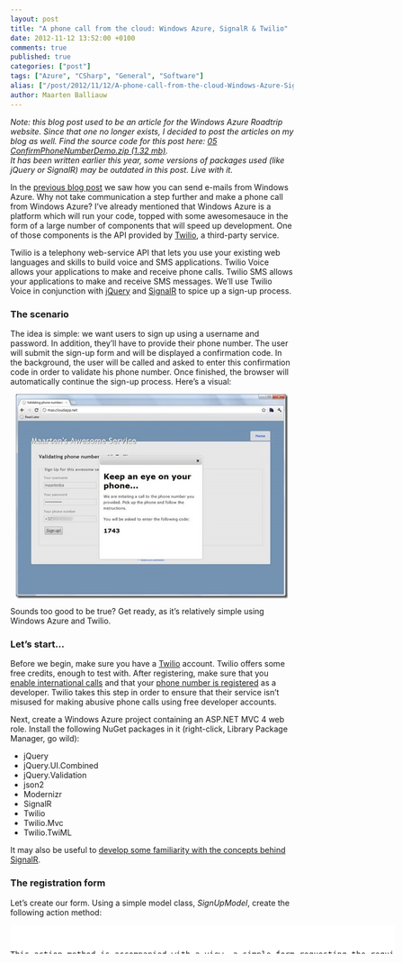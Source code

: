 ```yaml
---
layout: post
title: "A phone call from the cloud: Windows Azure, SignalR & Twilio"
date: 2012-11-12 13:52:00 +0100
comments: true
published: true
categories: ["post"]
tags: ["Azure", "CSharp", "General", "Software"]
alias: ["/post/2012/11/12/A-phone-call-from-the-cloud-Windows-Azure-SignalR-Twilio.aspx", "/post/2012/11/12/a-phone-call-from-the-cloud-windows-azure-signalr-twilio.aspx"]
author: Maarten Balliauw
---
```

<p><i>Note: this blog post used to be an article for the Windows Azure Roadtrip website. Since that one no longer exists, I decided to post the articles on my blog as well. Find the source code for this post here: <a href="/files/2012/11/05+ConfirmPhoneNumberDemo.zip">05 ConfirmPhoneNumberDemo.zip (1.32 mb)</a>.     <br />It has been written earlier this year, some versions of packages used (like jQuery or SignalR) may be outdated in this post. Live with it.</i></p>  <p>In the <a href="/post/2012/11/12/Sending-e-mail-from-Windows-Azure.aspx">previous blog post</a> we saw how you can send e-mails from Windows Azure. Why not take communication a step further and make a phone call from Windows Azure? I’ve already mentioned that Windows Azure is a platform which will run your code, topped with some awesomesauce in the form of a large number of components that will speed up development. One of those components is the API provided by <a href="http://ahoy.twilio.com/azure">Twilio</a>, a third-party service.</p>  <p>Twilio is a telephony web-service API that lets you use your existing web languages and skills to build voice and SMS applications. Twilio Voice allows your applications to make and receive phone calls. Twilio SMS allows your applications to make and receive SMS messages. We’ll use Twilio Voice in conjunction with <a href="http://www.jquery.com">jQuery</a> and <a href="http://www.github.com/signalr/signalr">SignalR</a> to spice up a sign-up process.</p>  <h3>The scenario</h3>  <p>The idea is simple: we want users to sign up using a username and password. In addition, they’ll have to provide their phone number. The user will submit the sign-up form and will be displayed a confirmation code. In the background, the user will be called and asked to enter this confirmation code in order to validate his phone number. Once finished, the browser will automatically continue the sign-up process. Here’s a visual:</p>  <p><a href="/images/clip_image002_2.jpg"><img title="clip_image002" style="border-top: 0px; border-right: 0px; background-image: none; border-bottom: 0px; float: none; padding-top: 0px; padding-left: 0px; margin-left: auto; border-left: 0px; display: block; padding-right: 0px; margin-right: auto" border="0" alt="clip_image002" src="/images/clip_image002_thumb_1.jpg" width="484" height="363" /></a></p>  <p>Sounds too good to be true? Get ready, as it’s relatively simple using Windows Azure and Twilio.</p>  <h3>Let’s start…</h3>  <p>Before we begin, make sure you have a <a href="http://ahoy.twilio.com/azure">Twilio</a> account. Twilio offers some free credits, enough to test with. After registering, make sure that you <a href="https://www.twilio.com/user/account/international">enable international calls</a> and that your <a href="https://www.twilio.com/user/account/phone-numbers/verified">phone number is registered</a> as a developer. Twilio takes this step in order to ensure that their service isn’t misused for making abusive phone calls using free developer accounts.</p>  <p>Next, create a Windows Azure project containing an ASP.NET MVC 4 web role. Install the following NuGet packages in it (right-click, Library Package Manager, go wild):</p>  <ul>   <li>jQuery</li>    <li>jQuery.UI.Combined</li>    <li>jQuery.Validation</li>    <li>json2</li>    <li>Modernizr</li>    <li>SignalR</li>    <li>Twilio</li>    <li>Twilio.Mvc</li>    <li>Twilio.TwiML</li> </ul>  <p>It may also be useful to <a href="http://channel9.msdn.com/Events/TechDays/TechDays-2012-Belgium/246">develop some familiarity with the concepts behind SignalR</a>.</p>  <h3>The registration form</h3>  <p>Let’s create our form. Using a simple model class, <i>SignUpModel</i>, create the following action method:</p>  <div id="scid:9D7513F9-C04C-4721-824A-2B34F0212519:2ed01294-a973-416e-86b4-c2aca7913461" class="wlWriterEditableSmartContent" style="float: none; padding-bottom: 0px; padding-top: 0px; padding-left: 0px; margin: 0px; display: inline; padding-right: 0px"><pre style=" width: 684px; height: 51px;background-color:White;overflow: auto;"><div><!--

Code highlighting produced by Actipro CodeHighlighter (freeware)
http://www.CodeHighlighter.com/

--><span style="color: #0000FF;">public</span><span style="color: #000000;"> ActionResult Index()
{
    </span><span style="color: #0000FF;">return</span><span style="color: #000000;"> View(</span><span style="color: #0000FF;">new</span><span style="color: #000000;"> SignUpModel());
}
</span></div></pre><!-- Code inserted with Steve Dunn's Windows Live Writer Code Formatter Plugin.  http://dunnhq.com --></div>

<p>This action method is accompanied with a view, a simple form requesting the required information from our user:</p>

<div id="scid:9D7513F9-C04C-4721-824A-2B34F0212519:d25a7f4a-f21e-4d16-8627-16bc8b7be27d" class="wlWriterEditableSmartContent" style="float: none; padding-bottom: 0px; padding-top: 0px; padding-left: 0px; margin: 0px; display: inline; padding-right: 0px"><pre style=" width: 684px; height: 301px;background-color:White;overflow: auto;"><div><!--

Code highlighting produced by Actipro CodeHighlighter (freeware)
http://www.CodeHighlighter.com/

--><span style="color: #000000;">@using (Html.BeginForm(</span><span style="color: #800000;">&quot;</span><span style="color: #800000;">SignUp</span><span style="color: #800000;">&quot;</span><span style="color: #000000;">, </span><span style="color: #800000;">&quot;</span><span style="color: #800000;">Home</span><span style="color: #800000;">&quot;</span><span style="color: #000000;">, FormMethod.Post)) {
    @Html.ValidationSummary(</span><span style="color: #0000FF;">true</span><span style="color: #000000;">)
 
    </span><span style="color: #000000;">&lt;</span><span style="color: #000000;">fieldset</span><span style="color: #000000;">&gt;</span><span style="color: #000000;">
        </span><span style="color: #000000;">&lt;</span><span style="color: #000000;">legend</span><span style="color: #000000;">&gt;</span><span style="color: #000000;">Sign Up </span><span style="color: #0000FF;">for</span><span style="color: #000000;"> </span><span style="color: #0000FF;">this</span><span style="color: #000000;"> awesome service</span><span style="color: #000000;">&lt;/</span><span style="color: #000000;">legend</span><span style="color: #000000;">&gt;</span><span style="color: #000000;">
 
         @</span><span style="color: #000000;">*</span><span style="color: #000000;"> etc etc etc </span><span style="color: #000000;">*</span><span style="color: #000000;">@
 
        </span><span style="color: #000000;">&lt;</span><span style="color: #000000;">div </span><span style="color: #0000FF;">class</span><span style="color: #000000;">=</span><span style="color: #800000;">&quot;</span><span style="color: #800000;">editor-label</span><span style="color: #800000;">&quot;</span><span style="color: #000000;">&gt;</span><span style="color: #000000;">
            @Html.LabelFor(model </span><span style="color: #000000;">=&gt;</span><span style="color: #000000;"> model.Phone)
        </span><span style="color: #000000;">&lt;/</span><span style="color: #000000;">div</span><span style="color: #000000;">&gt;</span><span style="color: #000000;">
        </span><span style="color: #000000;">&lt;</span><span style="color: #000000;">div </span><span style="color: #0000FF;">class</span><span style="color: #000000;">=</span><span style="color: #800000;">&quot;</span><span style="color: #800000;">editor-field</span><span style="color: #800000;">&quot;</span><span style="color: #000000;">&gt;</span><span style="color: #000000;">
            @Html.EditorFor(model </span><span style="color: #000000;">=&gt;</span><span style="color: #000000;"> model.Phone)
            @Html.ValidationMessageFor(model </span><span style="color: #000000;">=&gt;</span><span style="color: #000000;"> model.Phone)
        </span><span style="color: #000000;">&lt;/</span><span style="color: #000000;">div</span><span style="color: #000000;">&gt;</span><span style="color: #000000;">
 
        </span><span style="color: #000000;">&lt;</span><span style="color: #000000;">p</span><span style="color: #000000;">&gt;</span><span style="color: #000000;">
            </span><span style="color: #000000;">&lt;</span><span style="color: #000000;">input type</span><span style="color: #000000;">=</span><span style="color: #800000;">&quot;</span><span style="color: #800000;">submit</span><span style="color: #800000;">&quot;</span><span style="color: #000000;"> value</span><span style="color: #000000;">=</span><span style="color: #800000;">&quot;</span><span style="color: #800000;">Sign up!</span><span style="color: #800000;">&quot;</span><span style="color: #000000;"> </span><span style="color: #000000;">/&gt;</span><span style="color: #000000;">
        </span><span style="color: #000000;">&lt;/</span><span style="color: #000000;">p</span><span style="color: #000000;">&gt;</span><span style="color: #000000;">
    </span><span style="color: #000000;">&lt;/</span><span style="color: #000000;">fieldset</span><span style="color: #000000;">&gt;</span><span style="color: #000000;">
}</span></div></pre><!-- Code inserted with Steve Dunn's Windows Live Writer Code Formatter Plugin.  http://dunnhq.com --></div>

<p>We’ll spice up this form with a dialog first. Using jQuery UI, we can create a simple &lt;div&gt; element which will serve as the dialog’s content. Note the <i>ui-helper-hidden</i> class which is used to make it invisible to view.</p>

<div id="scid:9D7513F9-C04C-4721-824A-2B34F0212519:8db07a2c-a79a-4e4a-8270-fdc7d5c9b197" class="wlWriterEditableSmartContent" style="float: none; padding-bottom: 0px; padding-top: 0px; padding-left: 0px; margin: 0px; display: inline; padding-right: 0px"><pre style=" width: 684px; height: 89px;background-color:White;overflow: auto;"><div><!--

Code highlighting produced by Actipro CodeHighlighter (freeware)
http://www.CodeHighlighter.com/

--><span style="color: #000000;">&lt;</span><span style="color: #000000;">div id</span><span style="color: #000000;">=</span><span style="color: #800000;">&quot;</span><span style="color: #800000;">phoneDialog</span><span style="color: #800000;">&quot;</span><span style="color: #000000;"> </span><span style="color: #0000FF;">class</span><span style="color: #000000;">=</span><span style="color: #800000;">&quot;</span><span style="color: #800000;">ui-helper-hidden</span><span style="color: #800000;">&quot;</span><span style="color: #000000;">&gt;</span><span style="color: #000000;">
    </span><span style="color: #000000;">&lt;</span><span style="color: #000000;">h1</span><span style="color: #000000;">&gt;</span><span style="color: #000000;">Keep an eye on your phone...</span><span style="color: #000000;">&lt;/</span><span style="color: #000000;">h1</span><span style="color: #000000;">&gt;</span><span style="color: #000000;">
    </span><span style="color: #000000;">&lt;</span><span style="color: #000000;">p</span><span style="color: #000000;">&gt;</span><span style="color: #000000;">Pick up the phone and follow the instructions.</span><span style="color: #000000;">&lt;/</span><span style="color: #000000;">p</span><span style="color: #000000;">&gt;</span><span style="color: #000000;">
    </span><span style="color: #000000;">&lt;</span><span style="color: #000000;">p</span><span style="color: #000000;">&gt;</span><span style="color: #000000;">You will be asked to enter the following code:</span><span style="color: #000000;">&lt;/</span><span style="color: #000000;">p</span><span style="color: #000000;">&gt;</span><span style="color: #000000;">
    </span><span style="color: #000000;">&lt;</span><span style="color: #000000;">h2</span><span style="color: #000000;">&gt;</span><span style="color: #800080;">1743</span><span style="color: #000000;">&lt;/</span><span style="color: #000000;">h2</span><span style="color: #000000;">&gt;</span><span style="color: #000000;">
</span><span style="color: #000000;">&lt;/</span><span style="color: #000000;">div</span><span style="color: #000000;">&gt;</span><span style="color: #000000;">
</span></div></pre><!-- Code inserted with Steve Dunn's Windows Live Writer Code Formatter Plugin.  http://dunnhq.com --></div>

<p>This is a simple dialog in which we’ll show a hardcoded confirmation code which the user will have to provide when called using Twilio.</p>

<p>Next, let’s code our JavaScript logic which will spice up this form. First, add the required JavaScript libraries for SignalR (more on that later):</p>

<div id="scid:9D7513F9-C04C-4721-824A-2B34F0212519:84741e61-65d7-4e45-b51e-aa885c028ac7" class="wlWriterEditableSmartContent" style="float: none; padding-bottom: 0px; padding-top: 0px; padding-left: 0px; margin: 0px; display: inline; padding-right: 0px"><pre style=" width: 684px; height: 68px;background-color:White;overflow: auto;"><div><!--

Code highlighting produced by Actipro CodeHighlighter (freeware)
http://www.CodeHighlighter.com/

--><span style="color: #000000;">&lt;</span><span style="color: #000000;">script src</span><span style="color: #000000;">=</span><span style="color: #800000;">&quot;</span><span style="color: #800000;">@Url.Content(</span><span style="color: #800000;">&quot;</span><span style="color: #000000;">~/</span><span style="color: #000000;">Scripts</span><span style="color: #000000;">/</span><span style="color: #000000;">jquery.signalR</span><span style="color: #000000;">-</span><span style="color: #800080;">0.5</span><span style="color: #000000;">.</span><span style="color: #800080;">0</span><span style="color: #000000;">.min.js</span><span style="color: #800000;">&quot;</span><span style="color: #800000;">)</span><span style="color: #800000;">&quot;</span><span style="color: #000000;"> type</span><span style="color: #000000;">=</span><span style="color: #800000;">&quot;</span><span style="color: #800000;">text/javascript</span><span style="color: #800000;">&quot;</span><span style="color: #000000;">&gt;&lt;/</span><span style="color: #000000;">script</span><span style="color: #000000;">&gt;</span><span style="color: #000000;">
</span><span style="color: #000000;">&lt;</span><span style="color: #000000;">script src</span><span style="color: #000000;">=</span><span style="color: #800000;">&quot;</span><span style="color: #800000;">@Url.Content(</span><span style="color: #800000;">&quot;</span><span style="color: #000000;">~/</span><span style="color: #000000;">signalr</span><span style="color: #000000;">/</span><span style="color: #000000;">hubs</span><span style="color: #800000;">&quot;</span><span style="color: #800000;">)</span><span style="color: #800000;">&quot;</span><span style="color: #000000;"> type</span><span style="color: #000000;">=</span><span style="color: #800000;">&quot;</span><span style="color: #800000;">text/javascript</span><span style="color: #800000;">&quot;</span><span style="color: #000000;">&gt;&lt;/</span><span style="color: #000000;">script</span><span style="color: #000000;">&gt;</span><span style="color: #000000;">
</span></div></pre><!-- Code inserted with Steve Dunn's Windows Live Writer Code Formatter Plugin.  http://dunnhq.com --></div>

<p>Next, capture the form’s <i>submit</i> event and, if the phone number has not been validated yet, cancel the submit event and show our dialog instead:</p>

<div id="scid:9D7513F9-C04C-4721-824A-2B34F0212519:da3ba3ff-378f-4d11-aeda-e36a597b580a" class="wlWriterEditableSmartContent" style="float: none; padding-bottom: 0px; padding-top: 0px; padding-left: 0px; margin: 0px; display: inline; padding-right: 0px"><pre style=" width: 684px; height: 301px;background-color:White;overflow: auto;"><div><!--

Code highlighting produced by Actipro CodeHighlighter (freeware)
http://www.CodeHighlighter.com/

--><span style="color: #000000;">$(</span><span style="color: #000000;">'</span><span style="color: #000000;">form:first</span><span style="color: #000000;">'</span><span style="color: #000000;">).submit(</span><span style="color: #0000FF;">function</span><span style="color: #000000;"> (e) {
    </span><span style="color: #0000FF;">if</span><span style="color: #000000;"> ($(</span><span style="color: #0000FF;">this</span><span style="color: #000000;">).valid() </span><span style="color: #000000;">&amp;&amp;</span><span style="color: #000000;"> $(</span><span style="color: #000000;">'</span><span style="color: #000000;">#Phone</span><span style="color: #000000;">'</span><span style="color: #000000;">).data(</span><span style="color: #000000;">'</span><span style="color: #000000;">validated</span><span style="color: #000000;">'</span><span style="color: #000000;">) </span><span style="color: #000000;">!=</span><span style="color: #000000;"> </span><span style="color: #0000FF;">true</span><span style="color: #000000;">) {                
        </span><span style="color: #008000;">//</span><span style="color: #008000;"> Show a dialog</span><span style="color: #008000;">
</span><span style="color: #000000;">        $(</span><span style="color: #000000;">'</span><span style="color: #000000;">#phoneDialog</span><span style="color: #000000;">'</span><span style="color: #000000;">).dialog({
            title: </span><span style="color: #000000;">''</span><span style="color: #000000;">,
            modal: </span><span style="color: #0000FF;">true</span><span style="color: #000000;">,
            width: </span><span style="color: #000000;">400</span><span style="color: #000000;">,
            height: </span><span style="color: #000000;">400</span><span style="color: #000000;">,
            resizable: </span><span style="color: #0000FF;">false</span><span style="color: #000000;">,
            beforeClose: </span><span style="color: #0000FF;">function</span><span style="color: #000000;"> () {
                </span><span style="color: #0000FF;">if</span><span style="color: #000000;"> ($(</span><span style="color: #000000;">'</span><span style="color: #000000;">#Phone</span><span style="color: #000000;">'</span><span style="color: #000000;">).data(</span><span style="color: #000000;">'</span><span style="color: #000000;">validated</span><span style="color: #000000;">'</span><span style="color: #000000;">) </span><span style="color: #000000;">!=</span><span style="color: #000000;"> </span><span style="color: #0000FF;">true</span><span style="color: #000000;">) {
                    </span><span style="color: #0000FF;">return</span><span style="color: #000000;"> </span><span style="color: #0000FF;">false</span><span style="color: #000000;">;
                }
            }
        });
                
        </span><span style="color: #008000;">//</span><span style="color: #008000;"> Don't submit. Yet.</span><span style="color: #008000;">
</span><span style="color: #000000;">        e.preventDefault();
    }
});
</span></div></pre><!-- Code inserted with Steve Dunn's Windows Live Writer Code Formatter Plugin.  http://dunnhq.com --></div>

<p>Nothing fancy yet. If you now run this code, you’ll see that a dialog opens and remains open for eternity. Let’s craft some SignalR code now. SignalR uses a concept of <i>Hubs</i> to enable client-server communication, but also server-client communication. We’ll need the latter to inform our view whenever the user has confirmed his phone number. In the project, add the following class:</p>

<p>
  <div id="scid:9D7513F9-C04C-4721-824A-2B34F0212519:b7bb21fe-42e8-4f4a-91e3-4d743d39699b" class="wlWriterEditableSmartContent" style="float: none; padding-bottom: 0px; padding-top: 0px; padding-left: 0px; margin: 0px; display: inline; padding-right: 0px"><pre style=" width: 684px; height: 134px;background-color:White;overflow: auto;"><div><!--

Code highlighting produced by Actipro CodeHighlighter (freeware)
http://www.CodeHighlighter.com/

--><span style="color: #000000;">[HubName(</span><span style="color: #800000;">&quot;</span><span style="color: #800000;">phonevalidator</span><span style="color: #800000;">&quot;</span><span style="color: #000000;">)]
</span><span style="color: #0000FF;">public</span><span style="color: #000000;"> </span><span style="color: #0000FF;">class</span><span style="color: #000000;"> PhoneValidatorHub
    : Hub
{
    </span><span style="color: #0000FF;">public</span><span style="color: #000000;"> </span><span style="color: #0000FF;">void</span><span style="color: #000000;"> StartValidation(</span><span style="color: #0000FF;">string</span><span style="color: #000000;"> phoneNumber)
    {
    }
}
</span></div></pre><!-- Code inserted with Steve Dunn's Windows Live Writer Code Formatter Plugin.  http://dunnhq.com --></div>

  <br />This class defines a service that the client can call. SignalR will also keep the connection with the client open so that this <i>PhoneValidatorHub</i> can later send a message to the client as well. Let’s connect our view to this hub. In the form submit event handler, add the following line of code:</p>

<div id="scid:9D7513F9-C04C-4721-824A-2B34F0212519:f8f1c9fe-1ac5-4452-9091-0b578880f094" class="wlWriterEditableSmartContent" style="float: none; padding-bottom: 0px; padding-top: 0px; padding-left: 0px; margin: 0px; display: inline; padding-right: 0px"><pre style=" width: 684px; height: 46px;background-color:White;overflow: auto;"><div><!--

Code highlighting produced by Actipro CodeHighlighter (freeware)
http://www.CodeHighlighter.com/

--><span style="color: #008000;">//</span><span style="color: #008000;"> Validate the phone number using Twilio</span><span style="color: #008000;">
</span><span style="color: #000000;">$.connection.phonevalidator.startValidation($(</span><span style="color: #800000;">'</span><span style="color: #800000;">#Phone</span><span style="color: #800000;">'</span><span style="color: #000000;">).val());
</span></div></pre><!-- Code inserted with Steve Dunn's Windows Live Writer Code Formatter Plugin.  http://dunnhq.com --></div>

<p>We’ve created a C# class with a <i>StartValidation</i> method and we’re calling the <i>startValidation</i> message from JavaScript. Coincidence? No. SignalR makes this possible. But we’re not finished yet. We can now call a method on the server side, but how would the server inform the client when the phone number has been validated? I’ll get to that point later. First, let’s make sure our JavaScript code can receive that call from the server. To do so, connect to the <i>PhoneValidator</i> hub and add a callback function to it:</p>

<p>
  <div id="scid:9D7513F9-C04C-4721-824A-2B34F0212519:404fd771-b7dd-4b02-bfad-cbc0729ec9f1" class="wlWriterEditableSmartContent" style="float: none; padding-bottom: 0px; padding-top: 0px; padding-left: 0px; margin: 0px; display: inline; padding-right: 0px"><pre style=" width: 684px; height: 142px;background-color:White;overflow: auto;"><div><!--

Code highlighting produced by Actipro CodeHighlighter (freeware)
http://www.CodeHighlighter.com/

--><span style="color: #000000;">var validatorHub </span><span style="color: #000000;">=</span><span style="color: #000000;"> $.connection.phonevalidator;
validatorHub.validated </span><span style="color: #000000;">=</span><span style="color: #000000;"> function (phoneNumber) {
    </span><span style="color: #0000FF;">if</span><span style="color: #000000;"> (phoneNumber </span><span style="color: #000000;">==</span><span style="color: #000000;"> $(</span><span style="color: #800000;">'</span><span style="color: #800000;">#Phone</span><span style="color: #800000;">'</span><span style="color: #000000;">).val()) {
        $(</span><span style="color: #800000;">'</span><span style="color: #800000;">#Phone</span><span style="color: #800000;">'</span><span style="color: #000000;">).data(</span><span style="color: #800000;">'</span><span style="color: #800000;">validated</span><span style="color: #800000;">'</span><span style="color: #000000;">, </span><span style="color: #0000FF;">true</span><span style="color: #000000;">);
        $(</span><span style="color: #800000;">'</span><span style="color: #800000;">#phoneDialog</span><span style="color: #800000;">'</span><span style="color: #000000;">).dialog(</span><span style="color: #800000;">'</span><span style="color: #800000;">destroy</span><span style="color: #800000;">'</span><span style="color: #000000;">);
        $(</span><span style="color: #800000;">'</span><span style="color: #800000;">form:first</span><span style="color: #800000;">'</span><span style="color: #000000;">).trigger(</span><span style="color: #800000;">'</span><span style="color: #800000;">submit</span><span style="color: #800000;">'</span><span style="color: #000000;">);
    }
};
$.connection.hub.start();
</span></div></pre><!-- Code inserted with Steve Dunn's Windows Live Writer Code Formatter Plugin.  http://dunnhq.com --></div>

  <br /></p>

<p>What we’re doing here is adding a client-side function named <i>validated</i> to the SignalR hub. We can call this function, sitting at the client side, from our server-side code later on. The function itself is easy: it checks whether the phone number that was validated matches the one the user entered and, if so, it submits the form and completes the signup.</p>

<p>All that’s left is calling the user and, when the confirmation succeeds, we’ll have to inform our client by calling the <i>validated</i> message on the hub.</p>

<h3>Initiating a phone call</h3>

<p>The phone call to our user will be initiated in the <i>PhoneValidatorHub</i>’s <i>StartValidation</i> method. Add the following code there:</p>

<div id="scid:9D7513F9-C04C-4721-824A-2B34F0212519:9e866f26-9c05-443d-8726-221521d8e8aa" class="wlWriterEditableSmartContent" style="float: none; padding-bottom: 0px; padding-top: 0px; padding-left: 0px; margin: 0px; display: inline; padding-right: 0px"><pre style=" width: 684px; height: 142px;background-color:White;overflow: auto;"><div><!--

Code highlighting produced by Actipro CodeHighlighter (freeware)
http://www.CodeHighlighter.com/

--><span style="color: #000000;">var twilioClient </span><span style="color: #000000;">=</span><span style="color: #000000;"> </span><span style="color: #0000FF;">new</span><span style="color: #000000;"> TwilioRestClient(</span><span style="color: #800000;">&quot;</span><span style="color: #800000;">api user</span><span style="color: #800000;">&quot;</span><span style="color: #000000;">, </span><span style="color: #800000;">&quot;</span><span style="color: #800000;">api password</span><span style="color: #800000;">&quot;</span><span style="color: #000000;">);
 
</span><span style="color: #0000FF;">string</span><span style="color: #000000;"> url </span><span style="color: #000000;">=</span><span style="color: #000000;"> </span><span style="color: #800000;">&quot;</span><span style="color: #800000;">http://mas.cloudapp.net/Home/TwilioValidationMessage?passcode=1743</span><span style="color: #800000;">&quot;</span><span style="color: #000000;">
    </span><span style="color: #000000;">+</span><span style="color: #000000;"> </span><span style="color: #800000;">&quot;</span><span style="color: #800000;">&amp;phoneNumber=</span><span style="color: #800000;">&quot;</span><span style="color: #000000;"> </span><span style="color: #000000;">+</span><span style="color: #000000;"> HttpContext.Current.Server.UrlEncode(phoneNumber);
 
</span><span style="color: #008000;">//</span><span style="color: #008000;"> Instantiate the call options that are passed to the outbound call</span><span style="color: #008000;">
</span><span style="color: #000000;">CallOptions options </span><span style="color: #000000;">=</span><span style="color: #000000;"> </span><span style="color: #0000FF;">new</span><span style="color: #000000;"> CallOptions();
options.From </span><span style="color: #000000;">=</span><span style="color: #000000;"> </span><span style="color: #800000;">&quot;</span><span style="color: #800000;">+14155992671</span><span style="color: #800000;">&quot;</span><span style="color: #000000;">; </span><span style="color: #008000;">//</span><span style="color: #008000;"> Twilio's developer number </span><span style="color: #008000;">
</span><span style="color: #000000;">options.To </span><span style="color: #000000;">=</span><span style="color: #000000;"> phoneNumber;
options.Url </span><span style="color: #000000;">=</span><span style="color: #000000;"> url;
 
</span><span style="color: #008000;">//</span><span style="color: #008000;"> Make the call.</span><span style="color: #008000;">
</span><span style="color: #000000;">twilioClient.InitiateOutboundCall(options);
</span></div></pre><!-- Code inserted with Steve Dunn's Windows Live Writer Code Formatter Plugin.  http://dunnhq.com --></div>

<p>Using the <i>TwilioRestClient</i> class, we create a request to Twilio. We also pass on a URL which points to our application. Twilio uses TwiML, an XML format to instruct their phone services. When calling the <i>InitiateOutboundCall</i> method, Twilio will issue a request to the URL we are hosting (<a href="http://.....cloudapp.net/Home/TwilioValidationMessage">http://.....cloudapp.net/Home/TwilioValidationMessage</a>) to fetch the TwiML which tells Twilio what to say, ask, record, gather, … on the phone.</p>

<p>Next up: implementing the <i>TwilioValidationMessage</i> action method.</p>

<div id="scid:9D7513F9-C04C-4721-824A-2B34F0212519:1f4fbdd0-0a45-4c6b-ae16-8f379e57e6e1" class="wlWriterEditableSmartContent" style="float: none; padding-bottom: 0px; padding-top: 0px; padding-left: 0px; margin: 0px; display: inline; padding-right: 0px"><pre style=" width: 684px; height: 142px;background-color:White;overflow: auto;"><div><!--

Code highlighting produced by Actipro CodeHighlighter (freeware)
http://www.CodeHighlighter.com/

--><span style="color: #0000FF;">public</span><span style="color: #000000;"> ActionResult TwilioValidationMessage(</span><span style="color: #0000FF;">string</span><span style="color: #000000;"> passcode, </span><span style="color: #0000FF;">string</span><span style="color: #000000;"> phoneNumber)
{
    var response </span><span style="color: #000000;">=</span><span style="color: #000000;"> </span><span style="color: #0000FF;">new</span><span style="color: #000000;"> TwilioResponse();
    response.Say(</span><span style="color: #800000;">&quot;</span><span style="color: #800000;">Hi there, welcome to Maarten's Awesome Service.</span><span style="color: #800000;">&quot;</span><span style="color: #000000;">);
    response.Say(</span><span style="color: #800000;">&quot;</span><span style="color: #800000;">To validate your phone number, please enter the 4 digit</span><span style="color: #800000;">&quot;</span><span style="color: #000000;">
        </span><span style="color: #000000;">+</span><span style="color: #000000;"> </span><span style="color: #800000;">&quot;</span><span style="color: #800000;"> passcode displayed on your screen followed by the pound sign.</span><span style="color: #800000;">&quot;</span><span style="color: #000000;">);
    response.BeginGather(</span><span style="color: #0000FF;">new</span><span style="color: #000000;"> {
        numDigits </span><span style="color: #000000;">=</span><span style="color: #000000;"> </span><span style="color: #800080;">4</span><span style="color: #000000;">,
        action </span><span style="color: #000000;">=</span><span style="color: #000000;"> </span><span style="color: #800000;">&quot;</span><span style="color: #800000;">http://mas.cloudapp.net/Home/TwilioValidationCallback?phoneNumber=</span><span style="color: #800000;">&quot;</span><span style="color: #000000;">
             </span><span style="color: #000000;">+</span><span style="color: #000000;"> Server.UrlEncode(phoneNumber), method </span><span style="color: #000000;">=</span><span style="color: #000000;"> </span><span style="color: #800000;">&quot;</span><span style="color: #800000;">GET</span><span style="color: #800000;">&quot;</span><span style="color: #000000;"> });
    response.EndGather();
 
    </span><span style="color: #0000FF;">return</span><span style="color: #000000;"> </span><span style="color: #0000FF;">new</span><span style="color: #000000;"> TwiMLResult(response);
}
</span></div></pre><!-- Code inserted with Steve Dunn's Windows Live Writer Code Formatter Plugin.  http://dunnhq.com --></div>

<p>That’s right. We’re creating some <a href="https://www.twilio.com/docs/api/twiml">TwiML</a> here. Our ASP.NET MVC action method is telling Twilio to say some text and to gather 4 digits from his phone pad. These 4 digits will be posted to the <i>TwilioValidationCallback</i> action method by the Twilio service. Which is the next method we’ll have to implement.</p>

<div id="scid:9D7513F9-C04C-4721-824A-2B34F0212519:18324b19-8111-48a4-bfc6-0f839f444352" class="wlWriterEditableSmartContent" style="float: none; padding-bottom: 0px; padding-top: 0px; padding-left: 0px; margin: 0px; display: inline; padding-right: 0px"><pre style=" width: 684px; height: 142px;background-color:White;overflow: auto;"><div><!--

Code highlighting produced by Actipro CodeHighlighter (freeware)
http://www.CodeHighlighter.com/

--><span style="color: #0000FF;">public</span><span style="color: #000000;"> ActionResult TwilioValidationCallback(</span><span style="color: #0000FF;">string</span><span style="color: #000000;"> phoneNumber)
{
    var hubContext </span><span style="color: #000000;">=</span><span style="color: #000000;"> GlobalHost.ConnectionManager.GetHubContext</span><span style="color: #000000;">&lt;</span><span style="color: #000000;">PhoneValidatorHub</span><span style="color: #000000;">&gt;</span><span style="color: #000000;">();
    hubContext.Clients.validated(phoneNumber);
 
    var response </span><span style="color: #000000;">=</span><span style="color: #000000;"> </span><span style="color: #0000FF;">new</span><span style="color: #000000;"> TwilioResponse();
    response.Say(</span><span style="color: #800000;">&quot;</span><span style="color: #800000;">Thank you! Your browser should automatically continue. Bye!</span><span style="color: #800000;">&quot;</span><span style="color: #000000;">);
    response.Hangup();
 
    </span><span style="color: #0000FF;">return</span><span style="color: #000000;"> </span><span style="color: #0000FF;">new</span><span style="color: #000000;"> TwiMLResult(response);
}
</span></div></pre><!-- Code inserted with Steve Dunn's Windows Live Writer Code Formatter Plugin.  http://dunnhq.com --></div>

<p>The <i>TwilioValidationCallback</i> action method does two things. First, it gets a reference to our SignalR hub and calls the <i>validated</i> function on it. As you may recall, we created this method on the hub’s client side, so in fact our ASP.NET MVC server application is calling a method on the client side. Doing this triggers the client to hide the validation dialog and complete the user sign-up process.</p>

<p>Another action we’re doing here is generating some more TwiML (it’s fun!). We thank the user for validating his phone number and, after that, we hang up the call.</p>

<p>You see? Working with voice (and text messages too, if you want) isn’t that hard. It enables additional scenarios that can make your application stand out from all the many others out there. Enjoy!</p><p><a href="/files/2012/11/05+ConfirmPhoneNumberDemo.zip">05 ConfirmPhoneNumberDemo.zip (1.32 mb)</a></p>

{% include imported_disclaimer.html %}

